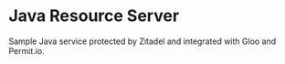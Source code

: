 # Java Resource Server

Sample Java service protected by Zitadel and integrated with Gloo and Permit.io.
